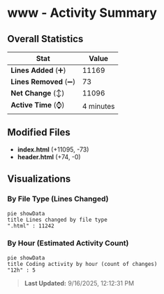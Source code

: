 # www - Activity Summary 

## Overall Statistics

| Stat                   | Value                                                             |
| ---------------------- | ----------------------------------------------------------------- |
| **Lines Added** (➕)   | 11169                                          |
| **Lines Removed** (➖) | 73                                        |
| **Net Change** (↕)    | 11096                |
| **Active Time** (⌚)   | 4 minutes |


## Modified Files
- **index.html** (+11095, -73)
- **header.html** (+74, -0)

## Visualizations

### By File Type (Lines Changed)

```mermaid
pie showData
title Lines changed by file type
".html" : 11242
```

### By Hour (Estimated Activity Count)

```mermaid
pie showData
title Coding activity by hour (count of changes)
"12h" : 5
```


> **Last Updated:** 9/16/2025, 12:12:31 PM